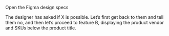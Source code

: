 Open the Figma design specs

The designer has asked if X is possible. Let’s first get back to them and tell them no, and then let’s proceed to feature B, displaying the product vendor and SKUs below the product title.
